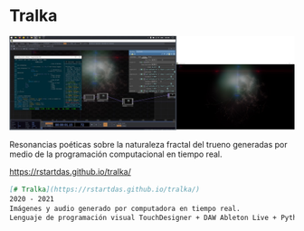 # Tralka

[![Alt text](https://github.com/rstartdas/tralka/blob/gh-pages/img/tralka_estudio.jpg)](https://rstartdas.github.io/tralka/)


Resonancias poéticas sobre la naturaleza fractal del trueno 
generadas por medio de la programación computacional en tiempo real. 

https://rstartdas.github.io/tralka/

```markdown
[# Tralka](https://rstartdas.github.io/tralka/)
2020 - 2021
Imágenes y audio generado por computadora en tiempo real. 
Lenguaje de programación visual TouchDesigner + DAW Ableton Live + Python + Supercollider
```
